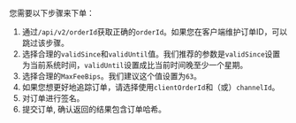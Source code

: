 
您需要以下步骤来下单：

1. 通过`/api/v2/orderId`获取正确的`orderId`。如果您在客户端维护订单ID，可以跳过该步骤。
1. 选择合理的`validSince`和`validUntil`值。我们推荐的参数是`validSince`设置为当前系统时间，`validUntil`设置成比当前时间晚至少一个星期。
1. 选择合理的`MaxFeeBips`。我们建议这个值设置为`63`。
1. 如果您想更好地追踪订单，请选择使用`clientOrderId`和（或）`channelId`。
1. 对订单进行签名。
1. 提交订单, 确认返回的结果包含订单哈希。
